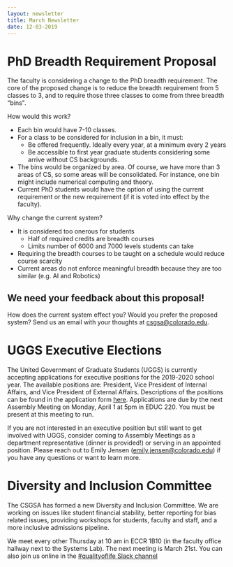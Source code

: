 ```yaml
---
layout: newsletter
title: March Newsletter
date: 12-03-2019
---
```


# PhD Breadth Requirement Proposal

The faculty is considering a change to the PhD breadth requirement. The core of the proposed change is to reduce the breadth requirement from 5 classes to 3, and to require those three classes to come from three breadth “bins".

How would this work?
- Each bin would have 7-10 classes.
- For a class to be considered for inclusion in a bin, it must:
   - Be offered frequently. Ideally every year, at a minimum every 2 years
   - Be accessible to first year graduate students considering some arrive without CS backgrounds.
- The bins would be organized by area. Of course, we have more than 3 areas of CS, so some areas will be consolidated. For instance, one bin might include numerical computing and theory.
- Current PhD students would have the option of using the current requirement or the new requirement (if it is voted into effect by the faculty). 

Why change the current system?
- It is considered too onerous for students 
  - Half of required credits are breadth courses
  - Limits number of 6000 and 7000 levels students can take
- Requiring the breadth courses to be taught on a schedule would reduce course scarcity
- Current areas do not enforce meaningful breadth because they are too similar (e.g. AI and Robotics)

## We need your feedback about this proposal!

How does the current system effect you? Would you prefer the proposed system? Send us an email with your thoughts at [csgsa@colorado.edu](mailto:csgsa@colorado.edu). 

# UGGS Executive Elections

The United Government of Graduate Students (UGGS) is currently accepting applications for executive positions for the 2019-2020 school year. The available positions are: President, Vice President of Internal Affairs, and Vice President of External Affairs. Descriptions of the positions can be found in the application form [here](https://docs.google.com/forms/d/e/1FAIpQLSf4lPOTBRPtFxwsi5BQM-jSbzBD_JG_DjX7T1fBRSAtPMJLyg/viewform). Applications are due by the next Assembly Meeting on Monday, April 1 at 5pm in EDUC 220. You must be present at this meeting to run.

If you are not interested in an executive position but still want to get involved with UGGS, consider coming to Assembly Meetings as a department representative (dinner is provided!) or serving in an appointed position. Please reach out to Emily Jensen ([emily.jensen@colorado.edu](mailto:emily.jensen@colorado.edu)) if you have any questions or want to learn more.

# Diversity and Inclusion Committee

The CSGSA has formed a new Diversity and Inclusion Committee. We are working on issues like student financial stability, better reporting for bias related issues, providing workshops for students, faculty and staff, and a more inclusive admissions pipeline. 

We meet every other Thursday at 10 am in ECCR 1B10 (in the faculty office hallway next to the Systems Lab). The next meeting is March 21st. You can also join us online in the [#qualityoflife Slack channel](https://boulder-cs-grads.slack.com/#qualityoflife)